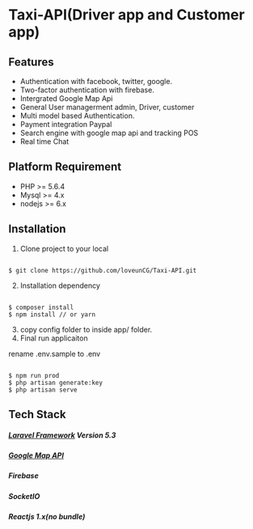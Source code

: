 # Taxi-API(Driver app and Customer app)
## Features
- Authentication with facebook, twitter, google.
- Two-factor authentication with firebase.
- Intergrated Google Map Api
- General User managerment admin, Driver, customer
- Multi model based Authentication.
- Payment integration Paypal
- Search engine with google map api and tracking POS
- Real time Chat 

## Platform Requirement 
-  PHP >= 5.6.4
- Mysql >= 4.x 
- nodejs >= 6.x
## Installation 
1. Clone project to your local
```

$ git clone https://github.com/loveunCG/Taxi-API.git

```
2. Installation dependency
```

$ composer install
$ npm install // or yarn 

```
3. copy config folder to inside app/ folder.
4. Final run applicaiton

rename .env.sample to .env

```

$ npm run prod
$ php artisan generate:key
$ php artisan serve

```
## Tech Stack
##### [Laravel Framework](http://laravel.com) Version 5.3
##### [Google Map API](https://developer.google.com) 
##### Firebase
##### SocketIO
##### Reactjs 1.x(no bundle)

